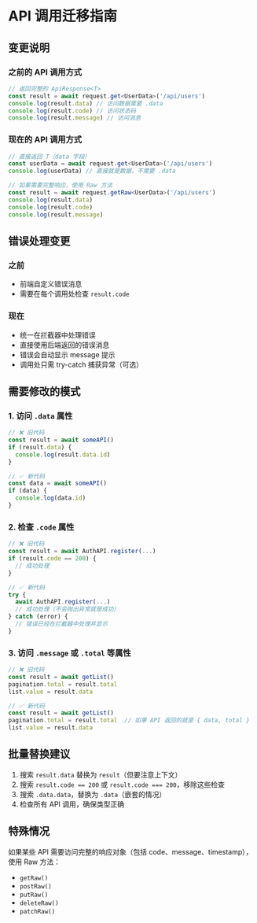 # API 调用迁移指南

## 变更说明

### 之前的 API 调用方式
```typescript
// 返回完整的 ApiResponse<T>
const result = await request.get<UserData>('/api/users')
console.log(result.data) // 访问数据需要 .data
console.log(result.code) // 访问状态码
console.log(result.message) // 访问消息
```

### 现在的 API 调用方式
```typescript
// 直接返回 T（data 字段）
const userData = await request.get<UserData>('/api/users')
console.log(userData) // 直接就是数据，不需要 .data

// 如果需要完整响应，使用 Raw 方法
const result = await request.getRaw<UserData>('/api/users')
console.log(result.data)
console.log(result.code)
console.log(result.message)
```

## 错误处理变更

### 之前
- 前端自定义错误消息
- 需要在每个调用处检查 `result.code`

### 现在
- 统一在拦截器中处理错误
- 直接使用后端返回的错误消息
- 错误会自动显示 message 提示
- 调用处只需 try-catch 捕获异常（可选）

## 需要修改的模式

### 1. 访问 `.data` 属性
```typescript
// ❌ 旧代码
const result = await someAPI()
if (result.data) {
  console.log(result.data.id)
}

// ✅ 新代码
const data = await someAPI()
if (data) {
  console.log(data.id)
}
```

### 2. 检查 `.code` 属性
```typescript
// ❌ 旧代码
const result = await AuthAPI.register(...)
if (result.code == 200) {
  // 成功处理
}

// ✅ 新代码
try {
  await AuthAPI.register(...)
  // 成功处理（不会抛出异常就是成功）
} catch (error) {
  // 错误已经在拦截器中处理并显示
}
```

### 3. 访问 `.message` 或 `.total` 等属性
```typescript
// ❌ 旧代码
const result = await getList()
pagination.total = result.total
list.value = result.data

// ✅ 新代码
const result = await getList()
pagination.total = result.total  // 如果 API 返回的就是 { data, total }
list.value = result.data
```

## 批量替换建议

1. 搜索 `result.data` 替换为 `result`（但要注意上下文）
2. 搜索 `result.code == 200` 或 `result.code === 200`，移除这些检查
3. 搜索 `.data.data`，替换为 `.data`（嵌套的情况）
4. 检查所有 API 调用，确保类型正确

## 特殊情况

如果某些 API 需要访问完整的响应对象（包括 code、message、timestamp），使用 Raw 方法：
- `getRaw()`
- `postRaw()`
- `putRaw()`
- `deleteRaw()`
- `patchRaw()`

